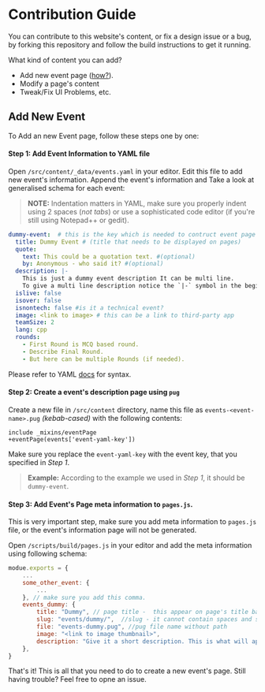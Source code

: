 # Contribution Guide
You can contribute to this website's content, or fix a design issue or a bug, by forking this repository and follow the build instructions to get it running.

What kind of content you can add?
- Add new event page ([how?](#add-new-event)).
- Modify a page's content
- Tweak/Fix UI Problems, etc.


## Add New Event

To Add an new Event page, follow these steps one by one:

#### Step 1: Add Event Information to YAML file

Open `/src/content/_data/events.yaml` in your editor. Edit this file to add new event's information. Append the event's information and Take a look at generalised schema for each event:

> **NOTE:** Indentation matters in YAML, make sure you properly indent using 2 spaces (*not tabs*) or use a sophisticated code editor (if you're still using Notepad++ or gedit).

```yaml
dummy-event:  # this is the key which is needed to contruct event page 
  title: Dummy Event # (title that needs to be displayed on pages)
  quote:
    text: This could be a quotation text. #(optional)
    by: Anonymous - who said it? #(optional)
  description: |-
    This is just a dummy event description It can be multi line.
    To give a multi line description notice the `|-` symbol in the beginning
  islive: false
  isover: false 
  isnontech: false #is it a technical event?
  image: <link to image> # this can be a link to third-party app
  teamSize: 2
  lang: cpp
  rounds:
    - First Round is MCQ based round.
    - Describe Final Round.
    - But here can be multiple Rounds (if needed).
```

Please refer to YAML [docs](https://yaml.org/start.html) for syntax.

#### Step 2: Create a event's description page using `pug`
Create a new file in `/src/content` directory,  name this file as `events-<event-name>.pug` _(kebab-cased)_ with the following contents:
```pug
include _mixins/eventPage
+eventPage(events['event-yaml-key']) 
```
Make sure you replace the `event-yaml-key` with the event key, that you specified in _Step 1_. 

>**Example:** According to the example we used in _Step 1_, it should be `dummy-event`.

#### Step 3: Add Event's Page meta information to `pages.js`.

This is very important step, make sure you add meta information to `pages.js` file, or the event's information page will not be generated.

Open `/scripts/build/pages.js` in your editor and add the meta information using following schema:

```js
modue.exports = {
    ... 
    some_other_event: {
        ...
    }, // make sure you add this comma.
    events_dummy: {
        title: "Dummy", // page title -  this appear on page's title bar.
        slug: "events/dummy/",  //slug - it cannot contain spaces and special characters, use hyphen (-) instead of spaces
        file: "events-dummy.pug", //pug file name without path
        image: "<link to image thumbnail>",
        description: "Give it a short description. This is what will appear in search results in search engines."
    },
}
```

That's it! This is all that you need to do to create a new event's page. Still having trouble? Feel free to opne an issue.